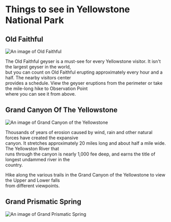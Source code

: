 # Things to see in Yellowstone National Park

## Old Faithful



![An image of Old Faithful](https://maketimetoseetheworld.com/wp-content/uploads/2017/09/Old-Faithful-Geyser.jpg.webp)  

The Old Faithful geyser is a must-see for every Yellowstone visitor. It isn't the largest geyser in the world,   
but you can count on Old Faithful erupting approximately every hour and a half. The nearby visitors center   
provides a schedule. View the geyser eruptions from the perimeter or take the mile-long hike to Observation Point   
 where you can see it from above. 

 ## Grand Canyon Of The Yellowstone

 ![An image of Grand Canyon of the Yellowstone](https://maketimetoseetheworld.com/wp-content/uploads/2017/09/Yellowstone-Lower-Falls-Artists-Point-2-PhotoJeepers-C-720x554.png.webp)

Thousands of years of erosion caused by wind, rain and other natural forces have created the expansive  
canyon. It stretches approximately 20 miles long and about half a mile wide. The Yellowston River that  
runs through the canyon is nearly 1,000 fee deep, and earns the title of longest undammed river in the  
country. 

Hike along the various trails in the Grand Canyon of the Yellowstone to view the Upper and Lower falls  
from different viewpoints.

## Grand Prismatic Spring

![An image of Grand Prismatic Spring](https://maketimetoseetheworld.com/wp-content/uploads/2017/09/Yellowstone-grand-prismatic-720x418.jpg.webp)






